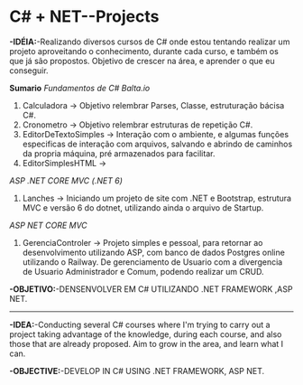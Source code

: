 # C# + NET--Projects

**-IDÉIA:**-Realizando diversos cursos de C# onde estou tentando realizar um projeto aproveitando o conhecimento, durante cada curso, e também os que já são propostos. Objetivo de crescer na área, e aprender o que eu conseguir.

**Sumario**
*Fundamentos de C# Balta.io*
1. Calculadora -> Objetivo relembrar Parses, Classe, estruturação bácisa C#.
2. Cronometro  -> Objetivo relembrar estruturas de repetição C#.
3. EditorDeTextoSimples -> Interação com o ambiente, e algumas funções especificas de interação com arquivos, salvando e abrindo de caminhos da propria máquina, pré armazenados para facilitar.
4. EditorSimplesHTML    ->

*ASP .NET CORE MVC (.NET 6)*

1. Lanches -> Iniciando um projeto de site com .NET e Bootstrap, estrutura MVC e versão 6 do dotnet, utilizando ainda o arquivo de Startup.

*ASP NET CORE MVC*

1. GerenciaControler -> Projeto simples e pessoal, para retornar ao desenvolvimento utilizando ASP, com banco de dados Postgres online utilizando o Railway. De gerenciamento de Usuario com a divergencia de Usuario Administrador e Comum, podendo realizar um CRUD.

**-OBJETIVO:**-DENSENVOLVER EM C# UTILIZANDO .NET FRAMEWORK ,ASP NET.

----------------------------

**-IDEA:**-Conducting several C# courses where I'm trying to carry out a project taking advantage of the knowledge, during each course, and also those that are already proposed. Aim to grow in the area, and learn what I can.

**-OBJECTIVE:**-DEVELOP IN C# USING .NET FRAMEWORK, ASP NET.

